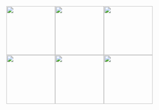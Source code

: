 <img src="https://github.com/seanprashad/slackmoji/blob/master/emoji/parrots/parrot-laptop.gif" height="128" width="128"><img src="https://github.com/seanprashad/slackmoji/blob/master/emoji/parrots/parrot-laptop.gif" height="128" width="128"><img src="https://github.com/seanprashad/slackmoji/blob/master/emoji/parrots/parrot-laptop.gif" height="128" width="128"><img src="https://github.com/seanprashad/slackmoji/blob/master/emoji/parrots/parrot-laptop.gif" height="128" width="128"><img src="https://github.com/seanprashad/slackmoji/blob/master/emoji/parrots/parrot-laptop.gif" height="128" width="128"><img src="https://github.com/seanprashad/slackmoji/blob/master/emoji/parrots/parrot-laptop.gif" height="128" width="128">
